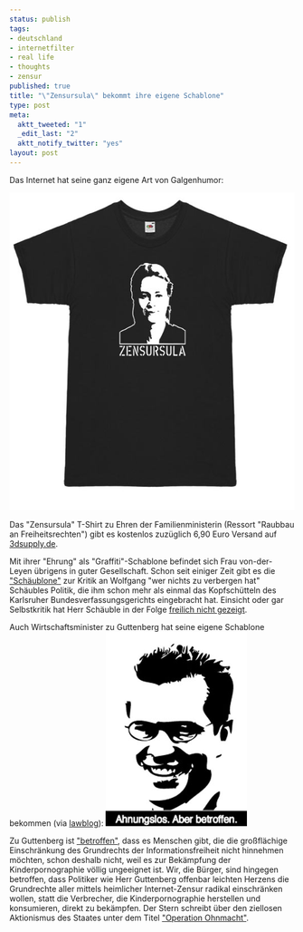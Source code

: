 ```yaml
--- 
status: publish
tags: 
- deutschland
- internetfilter
- real life
- thoughts
- zensur
published: true
title: "\"Zensursula\" bekommt ihre eigene Schablone"
type: post
meta: 
  aktt_tweeted: "1"
  _edit_last: "2"
  aktt_notify_twitter: "yes"
layout: post
---
```

Das Internet hat seine ganz eigene Art von Galgenhumor:

<img src="/media/wp/2009/05/zensursula-t-shirt.jpg" alt="Zensursula T-Shirt" title="Zensursula T-Shirt" width="560" height="560" class="alignnone size-full wp-image-2228" />

Das "Zensursula" T-Shirt zu Ehren der Familienministerin (Ressort "Raubbau an Freiheitsrechten") gibt es kostenlos zuzüglich 6,90 Euro Versand auf <a href="http://pcgameshardware.3dsupply.de/shop/detail.php?PID=00004857">3dsupply.de</a>.

Mit ihrer "Ehrung" als "Graffiti"-Schablone befindet sich Frau von-der-Leyen übrigens in guter Gesellschaft. Schon seit einiger Zeit gibt es die <a href="http://jetzt.sueddeutsche.de/texte/anzeigen/378419">"Schäublone"</a> zur Kritik an Wolfgang "wer nichts zu verbergen hat" Schäubles Politik, die ihm schon mehr als einmal das Kopfschütteln des Karlsruher Bundesverfassungsgerichts eingebracht hat. Einsicht oder gar Selbstkritik hat Herr Schäuble in der Folge <a href="http://www.spiegel.de/politik/deutschland/0,1518,612560,00.html">freilich nicht gezeigt</a>.

Auch Wirtschaftsminister zu Guttenberg hat seine eigene Schablone bekommen (via <a href="http://www.lawblog.de/index.php/archives/2009/05/09/viel-mehr-gibt-es-nicht-zu-sagen/">lawblog</a>):
<img src="/media/wp/2009/05/guttenberg-schablone.jpg" alt="Guttenberg Schablone" title="Guttenberg Schablone" width="250" height="343" class="alignnone size-full wp-image-2229" />

Zu Guttenberg ist <a href="http://www.spreeblick.com/2009/05/08/herr-zu-guttenberg-ist-betroffen/">"betroffen"</a>, dass es Menschen gibt, die die großflächige Einschränkung des Grundrechts der Informationsfreiheit nicht hinnehmen möchten, schon deshalb nicht, weil es zur Bekämpfung der Kinderpornographie völlig ungeeignet ist. Wir, die Bürger, sind hingegen betroffen, dass Politiker wie Herr Guttenberg offenbar leichten Herzens die Grundrechte aller mittels heimlicher Internet-Zensur radikal einschränken wollen, statt die Verbrecher, die Kinderpornographie herstellen und konsumieren, direkt zu bekämpfen. Der Stern schreibt über den ziellosen Aktionismus des Staates unter dem Titel <a href="http://www.stern.de/panorama/:Kinderpornografie-Internet-Operation-Ohnmacht/660382.html">"Operation Ohnmacht"</a>.
